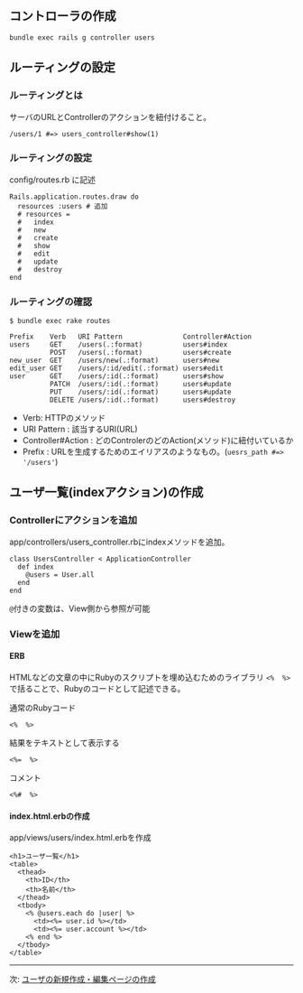 ## コントローラの作成

```
bundle exec rails g controller users
```

## ルーティングの設定

### ルーティングとは

サーバのURLとControllerのアクションを紐付けること。

```
/users/1 #=> users_controller#show(1)
```

### ルーティングの設定

config/routes.rb に記述

```
Rails.application.routes.draw do
  resources :users # 追加
  # resources =
  #   index
  #   new
  #   create
  #   show
  #   edit
  #   update
  #   destroy
end
```

### ルーティングの確認

```
$ bundle exec rake routes

Prefix    Verb   URI Pattern               Controller#Action
users     GET    /users(.:format)          users#index
          POST   /users(.:format)          users#create
new_user  GET    /users/new(.:format)      users#new
edit_user GET    /users/:id/edit(.:format) users#edit
user      GET    /users/:id(.:format)      users#show
          PATCH  /users/:id(.:format)      users#update
          PUT    /users/:id(.:format)      users#update
          DELETE /users/:id(.:format)      users#destroy
```

- Verb: HTTPのメソッド
- URI Pattern : 該当するURI(URL)
- Controller#Action : どのControlerのどのAction(メソッド)に紐付いているか
- Prefix : URLを生成するためのエイリアスのようなもの。(`uesrs_path #=> '/users'`)

## ユーザ一覧(indexアクション)の作成

### Controllerにアクションを追加

app/controllers/users_controller.rbにindexメソッドを追加。

```
class UsersController < ApplicationController
  def index
    @users = User.all
  end
end
```

`@`付きの変数は、View側から参照が可能

### Viewを追加

#### ERB

HTMLなどの文章の中にRubyのスクリプトを埋め込むためのライブラリ
`<%  %>`で括ることで、Rubyのコードとして記述できる。

通常のRubyコード
```
<%  %>
```

結果をテキストとして表示する
```
<%=  %>
```

コメント
```
<%#  %>
```

#### index.html.erbの作成

app/views/users/index.html.erbを作成

```
<h1>ユーザ一覧</h1>
<table>
  <thead>
    <th>ID</th>
    <th>名前</th>
  </thead>
  <tbody>
    <% @users.each do |user| %>
      <td><%= user.id %></td>
      <td><%= user.account %></td>
    <% end %>
  </tbody>
</table>
```
---

次: [ユーザの新規作成・編集ページの作成](./section02.md)
